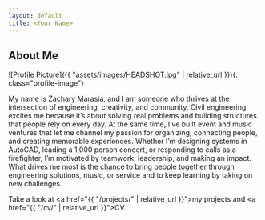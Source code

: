 ```yaml
---
layout: default
title: <Your Name>
---
```


## About Me


![Profile Picture]({{ "assets/images/HEADSHOT.jpg" | relative_url }}){: class="profile-image"}

 
My name is Zachary Marasia, and I am someone who thrives at the intersection of engineering, creativity, and community. Civil engineering excites me because it’s about solving real problems and building structures that people rely on every day. At the same time, I’ve built event and music ventures that let me channel my passion for organizing, connecting people, and creating memorable experiences. Whether I’m designing systems in AutoCAD, leading a 1,000 person concert, or responding to calls as a firefighter, I’m motivated by teamwork, leadership, and making an impact. What drives me most is the chance to bring people together through engineering solutions, music, or service and to keep learning by taking on new challenges.

Take a look at <a href="{{ "/projects/" | relative_url }}">my projects</a> and <a href="{{ "/cv/" | relative_url }}">CV</a>.
